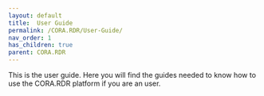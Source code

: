 ```yaml
---
layout: default
title:  User Guide
permalink: /CORA.RDR/User-Guide/
nav_order: 1
has_children: true
parent: CORA.RDR
---
```


This is the user guide. Here you will find the guides needed to know how to use the CORA.RDR platform if you are an 
user.

